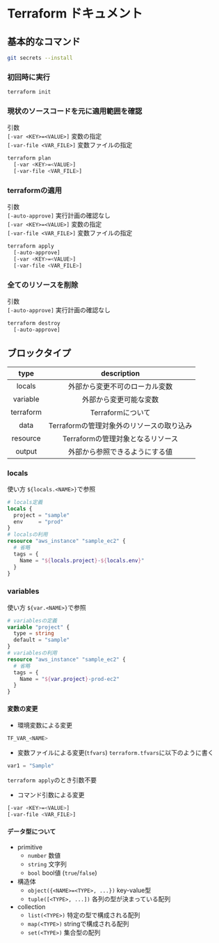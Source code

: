 # Terraform ドキュメント

## 基本的なコマンド
```zsh
git secrets --install
```
### 初回時に実行
```zsh
terraform init
```
### 現状のソースコードを元に適用範囲を確認
引数  
`[-var <KEY>=<VALUE>]` 変数の指定  
`[-var-file <VAR_FILE>]` 変数ファイルの指定
```zsh
terraform plan
  [-var <KEY>=<VALUE>]
  [-var-file <VAR_FILE>]
```
### terraformの適用
引数  
`[-auto-approve]` 実行計画の確認なし  
`[-var <KEY>=<VALUE>]` 変数の指定  
`[-var-file <VAR_FILE>]` 変数ファイルの指定
```zsh
terraform apply
  [-auto-approve]
  [-var <KEY>=<VALUE>]
  [-var-file <VAR_FILE>]
```
### 全てのリソースを削除
引数  
`[-auto-approve]` 実行計画の確認なし
```zsh
terraform destroy
  [-auto-approve]
```
## ブロックタイプ
|   type    |        description        |
|:---------:|:-------------------------:|
|  locals   |      外部から変更不可のローカル変数      |
| variable  |        外部から変更可能な変数        |
| terraform |       Terraformについて       |
|   data    | Terraformの管理対象外のリソースの取り込み |
| resource  |   Terraformの管理対象となるリソース   | 
|  output   |      外部から参照できるようにする値      |

### locals
使い方 `${locals.<NAME>}`で参照
```terraform
# locals定義
locals {
  project = "sample"
  env     = "prod"
}
# localsの利用
resource "aws_instance" "sample_ec2" {
  # 省略
  tags = {
    Name = "${locals.project}-${locals.env}"
  }
}
```

### variables
使い方 `${var.<NAME>}`で参照
```terraform
# variablesの定義
variable "project" {
  type = string
  default = "sample"
}
# variablesの利用
resource "aws_instance" "sample_ec2" {
  # 省略
  tags = {
    Name = "${var.project}-prod-ec2"
  }
}
```
#### 変数の変更
- 環境変数による変更
```zsh
TF_VAR_<NAME> 
```
- 変数ファイルによる変更(`tfvars`)
`terraform.tfvars`に以下のように書く
```terraform
var1 = "Sample"
```
`terraform apply`のとき引数不要
- コマンド引数による変更
```zsh
[-var <KEY>=<VALUE>]
[-var-file <VAR_FILE>]
```
#### データ型について
- primitive
  - `number` 数値
  - `string` 文字列
  - `bool`   bool値 (`true`/`false`)
- 構造体
  - `object({<NAME>=<TYPE>, ...})` key-value型
  - `tuple([<TYPE>, ...])` 各列の型が決まっている配列
- collection
  - `list(<TYPE>)` 特定の型で構成される配列
  - `map(<TYPE>)` stringで構成される配列
  - `set(<TYPE>)` 集合型の配列